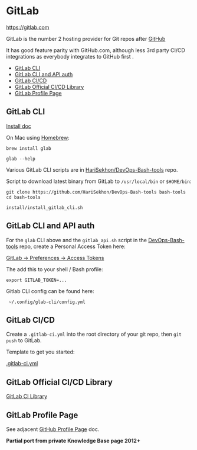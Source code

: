 # GitLab

<https://gitlab.com>

GitLab is the number 2 hosting provider for Git repos after [GitHub](github.md)

It has good feature parity with GitHub.com, although less 3rd party CI/CD integrations as everybody integrates to GitHub first .

<!-- INDEX_START -->

- [GitLab CLI](#gitlab-cli)
- [GitLab CLI and API auth](#gitlab-cli-and-api-auth)
- [GitLab CI/CD](#gitlab-cicd)
- [GitLab Official CI/CD Library](#gitlab-official-cicd-library)
- [GitLab Profile Page](#gitlab-profile-page)

<!-- INDEX_END -->

## GitLab CLI

[Install doc](https://gitlab.com/gitlab-org/cli/-/blob/main/README.md#installation)

On Mac using [Homebrew](brew.md):

```shell
brew install glab
```

```shell
glab --help
```

Various GitLab CLI scripts are in [HariSekhon/DevOps-Bash-tools](https://github.com/HariSekhon/DevOps-Bash-tools) repo.

Script to download latest binary from GitLab to `/usr/local/bin` or `$HOME/bin`:

```shell
git clone https://github.com/HariSekhon/DevOps-Bash-tools bash-tools
cd bash-tools
```

```shell
install/install_gitlab_cli.sh
```

## GitLab CLI and API auth

For the `glab` CLI above and the `gitlab_api.sh` script in the
[DevOps-Bash-tools](https://github.com/HariSekhon/DevOps-Bash-tools) repo, create a Personal Access Token here:

[GitLab -> Preferences -> Access Tokens](https://gitlab.com/-/user_settings/personal_access_tokens)

The add this to your shell / Bash profile:

```shell
export GITLAB_TOKEN=...
```

Gitlab CLI config can be found here:

```none
 ~/.config/glab-cli/config.yml
```

## GitLab CI/CD

Create a `.gitlab-ci.yml` into the root directory of your git repo, then `git push` to GitLab.

Template to get you started:

[.gitlab-ci.yml](https://github.com/HariSekhon/Templates/blob/master/.gitlab-ci.yml)

## GitLab Official CI/CD Library

[GitLab CI Library](https://gitlab.com/gitlab-org/gitlab/-/tree/master/.gitlab/ci)

## GitLab Profile Page

See adjacent [GitHub Profile Page](github.md#github-profile-page) doc.

**Partial port from private Knowledge Base page 2012+**
